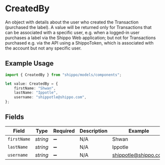 # CreatedBy

An object with details about the user who created the Transaction (purchased the label).
A value will be returned only for Transactions that can be associated with a specific user, e.g. when a logged-in
user purchases a label via the Shippo Web application; but not for Transactions purchased e.g. via the API using a ShippoToken,
which is associated with the account but not any specific user.

## Example Usage

```typescript
import { CreatedBy } from "shippo/models/components";

let value: CreatedBy = {
    firstName: "Shwan",
    lastName: "Ippotle",
    username: "shippotle@shippo.com",
};
```

## Fields

| Field                | Type                 | Required             | Description          | Example              |
| -------------------- | -------------------- | -------------------- | -------------------- | -------------------- |
| `firstName`          | *string*             | :heavy_minus_sign:   | N/A                  | Shwan                |
| `lastName`           | *string*             | :heavy_minus_sign:   | N/A                  | Ippotle              |
| `username`           | *string*             | :heavy_minus_sign:   | N/A                  | shippotle@shippo.com |